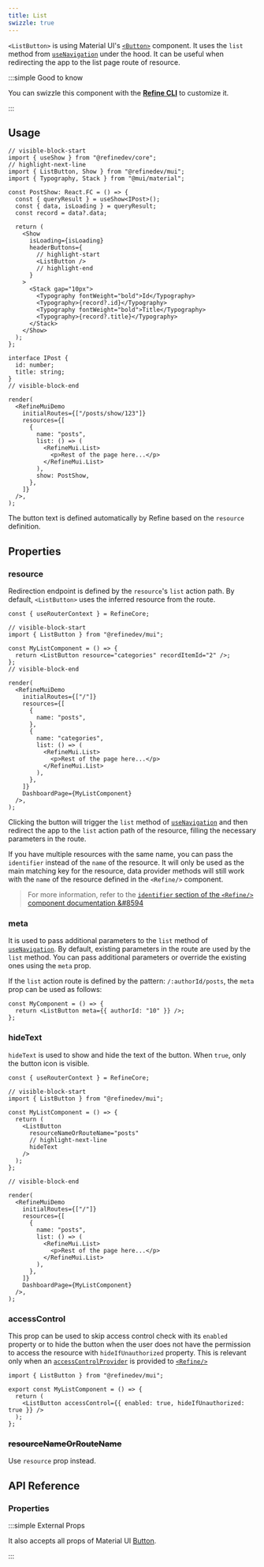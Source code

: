 ```yaml
---
title: List
swizzle: true
---
```


`<ListButton>` is using Material UI's [`<Button>`](https://ant.design/components/button/) component. It uses the `list` method from [`useNavigation`](/docs/routing/hooks/use-navigation) under the hood. It can be useful when redirecting the app to the list page route of resource.

:::simple Good to know

You can swizzle this component with the [**Refine CLI**](/docs/packages/list-of-packages) to customize it.

:::

## Usage

```tsx live url=http://localhost:3000/posts previewHeight=340px
// visible-block-start
import { useShow } from "@refinedev/core";
// highlight-next-line
import { ListButton, Show } from "@refinedev/mui";
import { Typography, Stack } from "@mui/material";

const PostShow: React.FC = () => {
  const { queryResult } = useShow<IPost>();
  const { data, isLoading } = queryResult;
  const record = data?.data;

  return (
    <Show
      isLoading={isLoading}
      headerButtons={
        // highlight-start
        <ListButton />
        // highlight-end
      }
    >
      <Stack gap="10px">
        <Typography fontWeight="bold">Id</Typography>
        <Typography>{record?.id}</Typography>
        <Typography fontWeight="bold">Title</Typography>
        <Typography>{record?.title}</Typography>
      </Stack>
    </Show>
  );
};

interface IPost {
  id: number;
  title: string;
}
// visible-block-end

render(
  <RefineMuiDemo
    initialRoutes={["/posts/show/123"]}
    resources={[
      {
        name: "posts",
        list: () => (
          <RefineMui.List>
            <p>Rest of the page here...</p>
          </RefineMui.List>
        ),
        show: PostShow,
      },
    ]}
  />,
);
```

The button text is defined automatically by Refine based on the `resource` definition.

## Properties

### resource

Redirection endpoint is defined by the `resource`'s `list` action path. By default, `<ListButton>` uses the inferred resource from the route.

```tsx live disableScroll previewHeight=120px
const { useRouterContext } = RefineCore;

// visible-block-start
import { ListButton } from "@refinedev/mui";

const MyListComponent = () => {
  return <ListButton resource="categories" recordItemId="2" />;
};
// visible-block-end

render(
  <RefineMuiDemo
    initialRoutes={["/"]}
    resources={[
      {
        name: "posts",
      },
      {
        name: "categories",
        list: () => (
          <RefineMui.List>
            <p>Rest of the page here...</p>
          </RefineMui.List>
        ),
      },
    ]}
    DashboardPage={MyListComponent}
  />,
);
```

Clicking the button will trigger the `list` method of [`useNavigation`](/docs/routing/hooks/use-navigation) and then redirect the app to the `list` action path of the resource, filling the necessary parameters in the route.

If you have multiple resources with the same name, you can pass the `identifier` instead of the `name` of the resource. It will only be used as the main matching key for the resource, data provider methods will still work with the `name` of the resource defined in the `<Refine/>` component.

> For more information, refer to the [`identifier` section of the `<Refine/>` component documentation &#8594](/docs/core/refine-component#identifier)

### meta

It is used to pass additional parameters to the `list` method of [`useNavigation`](/docs/routing/hooks/use-navigation). By default, existing parameters in the route are used by the `list` method. You can pass additional parameters or override the existing ones using the `meta` prop.

If the `list` action route is defined by the pattern: `/:authorId/posts`, the `meta` prop can be used as follows:

```tsx
const MyComponent = () => {
  return <ListButton meta={{ authorId: "10" }} />;
};
```

### hideText

`hideText` is used to show and hide the text of the button. When `true`, only the button icon is visible.

```tsx live disableScroll previewHeight=120px
const { useRouterContext } = RefineCore;

// visible-block-start
import { ListButton } from "@refinedev/mui";

const MyListComponent = () => {
  return (
    <ListButton
      resourceNameOrRouteName="posts"
      // highlight-next-line
      hideText
    />
  );
};

// visible-block-end

render(
  <RefineMuiDemo
    initialRoutes={["/"]}
    resources={[
      {
        name: "posts",
        list: () => (
          <RefineMui.List>
            <p>Rest of the page here...</p>
          </RefineMui.List>
        ),
      },
    ]}
    DashboardPage={MyListComponent}
  />,
);
```

### accessControl

This prop can be used to skip access control check with its `enabled` property or to hide the button when the user does not have the permission to access the resource with `hideIfUnauthorized` property. This is relevant only when an [`accessControlProvider`](/docs/authorization/access-control-provider) is provided to [`<Refine/>`](/docs/core/refine-component)

```tsx
import { ListButton } from "@refinedev/mui";

export const MyListComponent = () => {
  return (
    <ListButton accessControl={{ enabled: true, hideIfUnauthorized: true }} />
  );
};
```

### ~~resourceNameOrRouteName~~ <PropTag deprecated />

Use `resource` prop instead.

## API Reference

### Properties

<PropsTable module="@refinedev/mui/ListButton" />

:::simple External Props

It also accepts all props of Material UI [Button](https://mui.com/material-ui/api/button/).

:::
